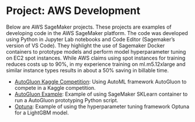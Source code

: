 # Project: AWS Development

Below are AWS SageMaker projects. These projects are examples of developing code in the AWS SageMaker platform. The code was developed using Python in Jupyter Lab notebooks and Code Editor (Sagemaker’s version of VS Code). They highlight the use of Sagemaker Docker containers to prototype models and perform model hyperparameter tuning on EC2 spot instances. While AWS claims using spot instances for training reduces costs up to 90%, in my experience training on ml.m5.12xlarge and similar instance types results in about a 50% saving in billable time.

- [AutoGluon Kaggle Competition](https://github.com/efarish/portfolio/tree/main/aws/flood): Using AutoML framework AutoGluon to compete in a Kaggle competition.
- [AutoGluon Example](https://github.com/efarish/portfolio/tree/main/aws/AutoGluon): Example of using SageMaker SKLearn container to run a AutoGluon prototyping Python script.
- [Optuna](https://github.com/efarish/portfolio/tree/main/aws/Optuna): Example of using the hyperparameter tuning framework Optuna for a LightGBM model.

